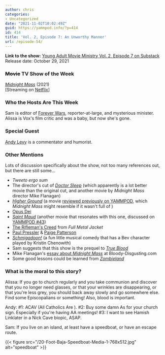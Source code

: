 ```yaml
---
author: chris
categories:
- Uncategorized
date: "2021-11-02T10:02:49Z"
guid: https://yammpod.info/?p=414
id: 414
title: 'Vol. 2, Episode 7: An Unworthy Manner'
url: /episode-54/
---
```

**Link to the show:** [Young Adult Movie Ministry Vol. 2, Episode 7 on Substack](https://yammpod.substack.com/p/vol-2-episode-7-an-unworthy-manner)   
Release date: October 29, 2021

### ~~Movie~~ TV Show of the Week

_[Midnight Mass](https://www.imdb.com/title/tt10574558)_ (2021)  
[Streaming on [Netflix](https://www.netflix.com/title/81083626)]

### Who the Hosts Are This Week

Sam is editor of [Forever Wars](https://foreverwars.substack.com/), reporter-at-large, and mysterious minister. Alissa is Vox's film critic and was a baby, but now she's gone.

### Special Guest

[Andy Levy](https://twitter.com/andylevy) is a commentator and humorist.

### Other Mentions

Lots of discussion specifically about the show, not too many references out, but there are still some&#8230;

  * _Tweeto ergo sum_
  * The director's cut of _[Doctor Sleep](https://www.imdb.com/title/tt5606664)_ (which apparently is a lot better movie than the original cut, and another movie by _Midnight Mass_ director Mike Flanagan)
  * _[Higher Ground](https://www.imdb.com/title/tt1562568/)_ (a movie [reviewed previously on YAMMPOD](https://yammpod.info/episode-14/), which _Midnight Mass_ might resemble if it wasn't full of <spoilers>)
  * [Opus Dei](https://en.wikipedia.org/wiki/Opus_Dei)
  * _[Saint Maud](https://www.imdb.com/title/tt7557108/)_ (another movie that resonates with this one, discussed on [YAMMPOD #43](https://yammpod.info/episode-43/))
  * [The Rifleman's Creed](https://en.wikipedia.org/wiki/Rifleman%27s_Creed) from _Full Metal Jacket_
  * [Paul Pressler](https://en.wikipedia.org/wiki/Paul_Pressler_(politician)) & [Paige Patterson](https://en.wikipedia.org/wiki/Paige_Patterson)
  * _[Schmigadoon!](https://www.imdb.com/title/tt11808942/)_ (a fun little musical comedy that has a Bev character played by Kristin Chenowith)
  * Sam suggests that this show is the prequel to _[True Blood](https://www.imdb.com/title/tt0844441/)_
  * Mike Flanagan's [essay about _Midnight Mass_](https://bloody-disgusting.com/editorials/3684646/deeply-personal-horror-midnight-mass-guest-essay-filmmaker-mike-flanagan/) at Bloody-Disgusting.com
  * Some good lessons could be learned from _[Zombieland](https://www.imdb.com/title/tt1156398/)_

### What is the moral to this story?

Alissa: If you go to church regularly and you take communion and discover that you no longer need glasses, or that your wrinkles are disappearing, or that you're less grey, you should back away slowly and go somewhere else. Find some Episcopalians or something! Also, blood is important.

Andy: #1: ACAV (All Catholics Are <spoilers>). #2: Buy some damn As for your church sign. Especially if you're having AA meetings! #3: I want to see Hamish Linklater in a Nick Cave biopic, ASAP.

Sam: If you live on an island, at least have a speedboat, or have an escape route.

{{< figure src="/20-Foot-Baja-Speedboat-Media-1-768x512.jpg" alt="speedboat" >}}

